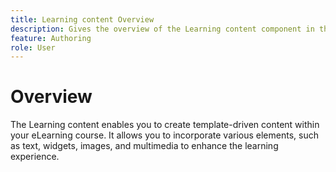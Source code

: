 ```yaml
---
title: Learning content Overview
description: Gives the overview of the Learning content component in the Learning and Training content
feature: Authoring
role: User
---
```

# Overview 

The Learning content enables you to create template-driven content within your eLearning course. It allows you to incorporate various elements, such as text, widgets, images, and multimedia to enhance the learning experience.






